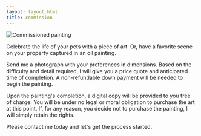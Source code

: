 ```yaml
---
layout: layout.html
title: commission
---
```


<img class="float-right" src="/images/MyaHomeland.jpg" alt="Commissioned painting"/>

Celebrate the life of your pets with a piece of art. Or, have a favorite scene on your property captured in an oil painting.

Send me a photograph with your preferences in dimensions. Based on the difficulty and detail required, I will give you a price quote and anticipated time of completion. A non-refundable down payment will be needed to begin the painting.

Upon the painting's completion, a digital copy will be provided to you free of charge. You will be under no legal or moral obligation to purchase the art at this point. If, for any reason, you decide not to purchase the painting, I will simply retain the rights.

Please contact me today and let's get the process started.